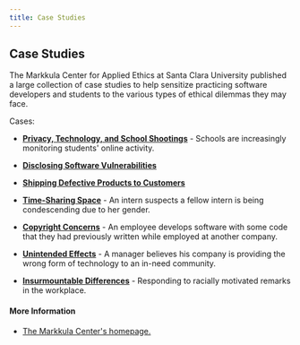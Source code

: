 ```yaml
---
title: Case Studies
---
```

## Case Studies

The Markkula Center for Applied Ethics at Santa Clara University published a large collection of case studies to help sensitize practicing software developers and students to the various types of ethical dilemmas they may face.

Cases:

* [**Privacy, Technology, and School Shootings**](https://www.scu.edu/ethics/privacy/case-study-on-online-privacy/) - Schools are increasingly monitoring students' online activity.

* [**Disclosing Software Vulnerabilities**](https://www.scu.edu/ethics/focus-areas/business-ethics/resources/the-vulnerability-disclosure-debate/)

* [**Shipping Defective Products to Customers**](https://www.scu.edu/ethics/focus-areas/more/engineering-ethics/engineering-ethics-cases/to-ship-or-not-to-ship/)

* [**Time-Sharing Space**](https://www.scu.edu/ethics/focus-areas/more/engineering-ethics/engineering-ethics-cases/time-sharing-space/) - An intern suspects a fellow intern is being condescending due to her gender.

* [**Copyright Concerns**](https://www.scu.edu/ethics/focus-areas/more/engineering-ethics/engineering-ethics-cases/copyright-concerns/) - An employee develops software with some code that they had previously written while employed at another company.

* [**Unintended Effects**](https://www.scu.edu/ethics/focus-areas/more/engineering-ethics/engineering-ethics-cases/unintended-effects/) - A manager believes his company is providing the wrong form of technology to an in-need community.

* [**Insurmountable Differences**](https://www.scu.edu/ethics/focus-areas/more/engineering-ethics/engineering-ethics-cases/insurmountable-differences/) - Responding to racially motivated remarks in the workplace.


#### More Information
* [The Markkula Center's homepage.](https://www.scu.edu/ethics/)
